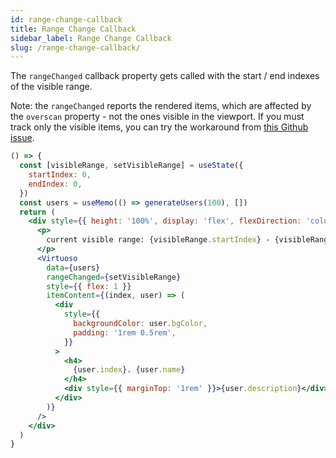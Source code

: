 ```yaml
---
id: range-change-callback
title: Range Change Callback
sidebar_label: Range Change Callback
slug: /range-change-callback/
---
```


The `rangeChanged` callback property gets called with the start / end indexes of the visible range.

Note: the `rangeChanged` reports the rendered items, which are affected by the `overscan` property - not the ones visible in the viewport.
If you must track only the visible items, you can try the workaround from [this Github issue](https://github.com/petyosi/react-virtuoso/issues/118#issuecomment-642156138).

```jsx live
() => {
  const [visibleRange, setVisibleRange] = useState({
    startIndex: 0,
    endIndex: 0,
  })
  const users = useMemo(() => generateUsers(100), [])
  return (
    <div style={{ height: '100%', display: 'flex', flexDirection: 'column' }}>
      <p>
        current visible range: {visibleRange.startIndex} - {visibleRange.endIndex}{' '}
      </p>
      <Virtuoso
        data={users}
        rangeChanged={setVisibleRange}
        style={{ flex: 1 }}
        itemContent={(index, user) => (
          <div
            style={{
              backgroundColor: user.bgColor,
              padding: '1rem 0.5rem',
            }}
          >
            <h4>
              {user.index}. {user.name}
            </h4>
            <div style={{ marginTop: '1rem' }}>{user.description}</div>
          </div>
        )}
      />
    </div>
  )
}
```
